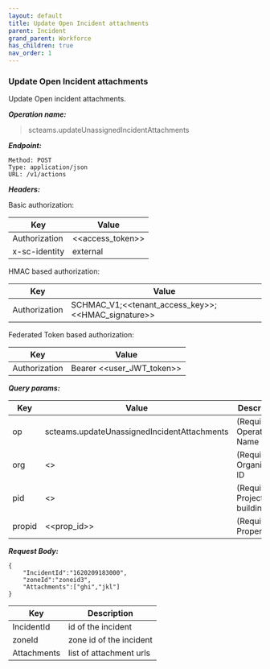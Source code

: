 ```yaml
---
layout: default
title: Update Open Incident attachments
parent: Incident
grand_parent: Workforce
has_children: true
nav_order: 1
---
```


### Update Open Incident attachments

Update Open incident attachments.

***Operation name:***

> scteams.updateUnassignedIncidentAttachments

***Endpoint:***

```
Method: POST
Type: application/json
URL: /v1/actions
```

***Headers:***

Basic authorization:

|Key|Value|
|---|---|
|Authorization|<<access_token>>|
|x-sc-identity|external|

HMAC based authorization:

|Key|Value|
|---|---|
|Authorization|SCHMAC_V1;<<tenant_access_key>>;<<HMAC_signature>>|

Federated Token based authorization:

|Key|Value|
|---|---|
|Authorization|Bearer <<user_JWT_token>>|

***Query params:***

| Key | Value | Description |
| --- | ------|-------------|
| op | scteams.updateUnassignedIncidentAttachments | (Required) Operation Name |
| org | <<org>> | (Required) Organisation ID |
| pid | <<pid>> | (Required) Project OR building ID |
| propid | <<prop_id>> | (Required) Property ID |


***Request Body:***

```
{
    "IncidentId":"1620209183000",
    "zoneId":"zoneid3",
    "Attachments":["ghi","jkl"]
}
```

| Key | Description |
| --- |-------------|
|IncidentId|id of the incident|
|zoneId| zone id of the incident|
|Attachments|list of attachment urls|